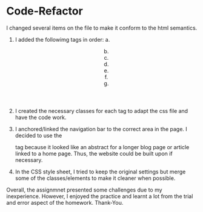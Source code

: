# Code-Refactor

I changed several items on the file to make it conform to the html semantics. 

1. I added the followimg tags in order:
    a. <header>
    b. <nav>
    c. <main>
    d. <section>
    e. <article>
    f. <aside>
    g. <footer>

2. I created the necessary classes for each tag to adapt the css file and have the code work. 

3. I anchored/linked the navigation bar to the correct area in the page. I decided to use the <article> tag because it looked 
like an abstract for a longer blog page or article linked to a home page. Thus, the website could be built upon if necessary. 

4. In the CSS style sheet, I tried to keep the original settings but merge some of the classes/elements to make it cleaner when possible. 

Overall, the assignmnet presented some challenges due to my inexperience. However, I enjoyed the practice and learnt a lot from the trial and error aspect of the homework. Thank-You. 